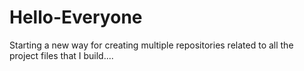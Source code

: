 # Hello-Everyone
Starting a new way for creating  multiple repositories related to all the project files that I build....
